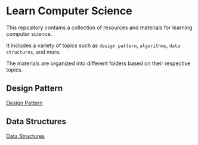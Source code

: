 # Learn Computer Science

This repository contains a collection of resources and materials for learning computer science.

It includes a variety of topics such as `design pattern`, `algorithms`, `data structures`, and more.

The materials are organized into different folders based on their respective topics.

## Design Pattern

[Design Pattern](./packages/1.design-pattern/docs/README.md)

## Data Structures

[Data Structures](./packages/2.data-structures/docs/README.md)
